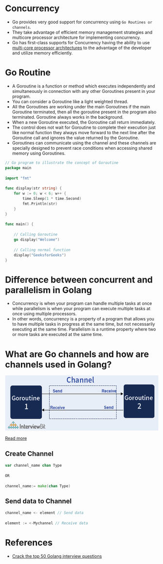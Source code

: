 # Concurrency
- Go provides very good support for concurrency using `Go Routines or channels`.
- They take advantage of efficient memory management strategies and multicore processor architecture for implementing concurrency.
- Go has first-class supports for Concurrency having the ability to use [multi-core processor architectures](ConcurrencyGo.md) to the advantage of the developer and utilize memory efficiently.

# Go Routine
- A Goroutine is a function or method which executes independently and simultaneously in connection with any other Goroutines present in your program.
- You can consider a Goroutine like a light weighted thread.
- All the Goroutines are working under the main Goroutines if the main Goroutine terminated, then all the goroutine present in the program also terminated. Goroutine always works in the background.
- When a new Goroutine executed, the Goroutine call return immediately. 
- The control does not wait for Goroutine to complete their execution just like normal function they always move forward to the next line after the Goroutine call and ignores the value returned by the Goroutine.
- Goroutines can communicate using the channel and these channels are specially designed to prevent race conditions when accessing shared memory using Goroutines.

````go
// Go program to illustrate the concept of Goroutine
package main

import "fmt"

func display(str string) {
	for w := 0; w < 6; w++ {
        time.Sleep(1 * time.Second)
		fmt.Println(str)
	}
}

func main() {

	// Calling Goroutine
	go display("Welcome")

	// Calling normal function
	display("GeeksforGeeks")
}
````

# Difference between concurrent and parallelism in Golang
- Concurrency is when your program can handle multiple tasks at once while parallelism is when your program can execute multiple tasks at once using multiple processors.
- In other words, concurrency is a property of a program that allows you to have multiple tasks in progress at the same time, but not necessarily executing at the same time. Parallelism is a runtime property where two or more tasks are executed at the same time.

# What are Go channels and how are channels used in Golang?

![img.png](assests/gochannel_img.png)

[Read more](https://www.geeksforgeeks.org/channel-in-golang/)

## Create Channel

```go
var channel_name chan Type

OR 

channel_name:= make(chan Type)
```

## Send data to Channel

```go
channel_name <- element // Send data

element := <-Mychannel // Receive data
```

# References
- [Crack the top 50 Golang interview questions](https://www.educative.io/blog/50-golang-interview-questions)